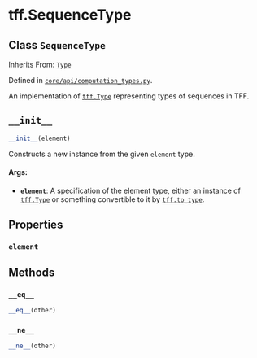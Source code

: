 <div itemscope itemtype="http://developers.google.com/ReferenceObject">
<meta itemprop="name" content="tff.SequenceType" />
<meta itemprop="path" content="Stable" />
<meta itemprop="property" content="element"/>
<meta itemprop="property" content="__eq__"/>
<meta itemprop="property" content="__init__"/>
<meta itemprop="property" content="__ne__"/>
</div>

# tff.SequenceType

## Class `SequenceType`

Inherits From: [`Type`](../tff/Type.md)



Defined in [`core/api/computation_types.py`](http://github.com/tensorflow/federated/tree/master/tensorflow_federated/python/core/api/computation_types.py).

<!-- Placeholder for "Used in" -->

An implementation of <a href="../tff/Type.md"><code>tff.Type</code></a> representing types of sequences in TFF.

<h2 id="__init__"><code>__init__</code></h2>

``` python
__init__(element)
```

Constructs a new instance from the given `element` type.

#### Args:

* <b>`element`</b>: A specification of the element type, either an instance of
    <a href="../tff/Type.md"><code>tff.Type</code></a> or something convertible to it by <a href="../tff/to_type.md"><code>tff.to_type</code></a>.



## Properties

<h3 id="element"><code>element</code></h3>





## Methods

<h3 id="__eq__"><code>__eq__</code></h3>

``` python
__eq__(other)
```



<h3 id="__ne__"><code>__ne__</code></h3>

``` python
__ne__(other)
```





